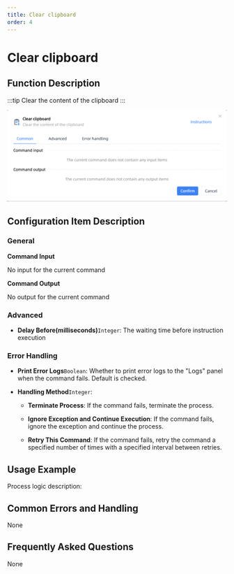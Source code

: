 ```yaml
---
title: Clear clipboard
order: 4
---
```


# Clear clipboard

## Function Description

:::tip 
Clear the content of the clipboard
:::

![Clear clipboard](../../../assets/Clear%20clipboard_command.png)

## Configuration Item Description

### General

**Command Input**

No input for the current command


**Command Output**

No output for the current command

### Advanced

- **Delay Before(milliseconds)**`Integer`: The waiting time before instruction execution

### Error Handling

- **Print Error Logs**`Boolean`: Whether to print error logs to the "Logs" panel when the command fails. Default is checked. 

- **Handling Method**`Integer`:

    - **Terminate Process**: If the command fails, terminate the process.

    - **Ignore Exception and Continue Execution**: If the command fails, ignore the exception and continue the process.

    - **Retry This Command**: If the command fails, retry the command a specified number of times with a specified interval between retries.

## Usage Example

Process logic description:

## Common Errors and Handling

None

## Frequently Asked Questions

None


